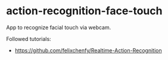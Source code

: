 # action-recognition-face-touch

App to recognize facial touch via webcam. 

Followed tutorials:
- https://github.com/felixchenfy/Realtime-Action-Recognition
